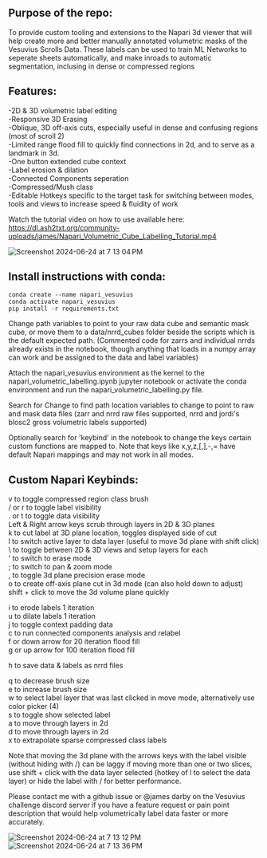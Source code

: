 ## Purpose of the repo:
To provide custom tooling and extensions to the Napari 3d viewer that will help create more and better manually annotated volumetric masks of the Vesuvius Scrolls Data. These labels can be used to train ML Networks to seperate sheets automatically, and make inroads to automatic segmentation, inclusing in dense or compressed regions

## Features:
-2D & 3D volumetric label editing<br>
-Responsive 3D Erasing<br>
-Oblique, 3D off-axis cuts, especially useful in dense and confusing regions (most of scroll 2)<br>
-Limited range flood fill to quickly find connections in 2d, and to serve as a landmark in 3d.<br>
-One button extended cube context <br>
-Label erosion & dilation<br>
-Connected Components seperation<br>
-Compressed/Mush class<br>
-Editable Hotkeys specific to the target task for switching between modes, tools and views to increase speed & fluidity of work<br>

Watch the tutorial video on how to use available here: https://dl.ash2txt.org/community-uploads/james/Napari_Volumetric_Cube_Labelling_Tutorial.mp4 <br>

![Screenshot 2024-06-24 at 7 13 04 PM](https://github.com/JamesDarby345/Volumetric_Vesuvius_Labelling/assets/49734270/23372150-e319-414d-b6bf-63a2c5b85ee6)

## Install instructions with conda:

```
conda create --name napari_vesuvius
conda activate napari_vesuvius
pip install -r requirements.txt
```

Change path variables to point to your raw data cube and semantic mask cube, or move them to a data/nrrd_cubes folder beside the scripts which is the default expected path. (Commented code for zarrs and individual nrrds already exists in the notebook, though anything that loads in a numpy array can work and be assigned to the data and label variables)

Attach the napari_vesuvius environment as the kernel to the napari_volumetric_labelling.ipynb jupyter notebook or activate the conda environment and run the napari_volumetric_labelling.py file.

Search for Change to find path location variables to change to point to raw and mask data files (zarr and nrrd raw files supported, nrrd and jordi's blosc2 gross volumetric labels supported)

Optionally search for 'keybind' in the notebook to change the keys certain custom functions are mapped to. Note that keys like x,y,z,[,],-,= have default Napari mappings and may not work in all modes.

## Custom Napari Keybinds:<br>
v to toggle compressed region class brush<br>
/ or r to toggle label visibility<br>
. or t to toggle data visibility<br>
Left & Right arrow keys scrub through layers in 2D & 3D planes<br>
k to cut label at 3D plane location, toggles displayed side of cut<br>
l to switch active layer to data layer (useful to move 3d plane with shift click)<br>
\ to toggle between 2D & 3D views and setup layers for each<br>
' to switch to erase mode<br>
; to switch to pan & zoom mode<br>
, to toggle 3d plane precision erase mode<br>
o to create off-axis plane cut in 3d mode (can also hold down to adjust)<br>
shift + click to move the 3d volume plane quickly<br>

i to erode labels 1 iteration<br>
u to dilate labels 1 iteration<br>
j to toggle context padding data<br>
c to run connected components analysis and relabel<br>
f or down arrow for 20 iteration flood fill<br>
g or up arrow for 100 iteration flood fill<br>

h to save data & labels as nrrd files<br>

q to decrease brush size<br>
e to increase brush size<br>
w to select label layer that was last clicked in move mode, alternatively use color picker (4)<br>
s to toggle show selected label<br>
a to move through layers in 2d<br>
d to move through layers in 2d<br>
x to extrapolate sparse compressed class labels<br>

Note that moving the 3d plane with the arrows keys with the label visible (without hiding with /) can be laggy if moving more than one or two slices, use shift + click with the data layer selected (hotkey of l to select the data layer) or hide the label with / for better performance.

Please contact me with a github issue or @james darby on the Vesuvius challenge discord server if you have a feature request or pain point description that would help volumetrically label data faster or more accurately. 

![Screenshot 2024-06-24 at 7 13 12 PM](https://github.com/JamesDarby345/Volumetric_Vesuvius_Labelling/assets/49734270/d50617ff-e159-4710-ada5-feb51852a334)
![Screenshot 2024-06-24 at 7 13 36 PM](https://github.com/JamesDarby345/Volumetric_Vesuvius_Labelling/assets/49734270/124f9d0b-090c-4e92-b009-ab8a2d083428)
